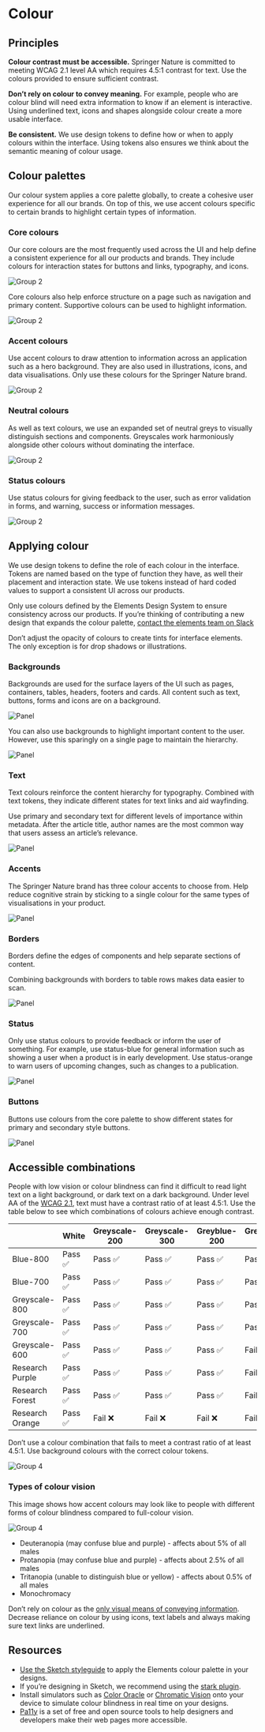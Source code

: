 # Colour

## Principles

**Colour contrast must be accessible.** 
Springer Nature is committed to meeting WCAG 2.1 level AA which requires 4.5:1 contrast for text. Use the colours provided to ensure sufficient contrast.

**Don’t rely on colour to convey meaning.** 
For example, people who are colour blind will need extra information to know if an element is interactive. Using underlined text, icons and shapes alongside colour create a more usable interface.

**Be consistent.** 
We use design tokens to define how or when to apply colours within the interface. Using tokens also ensures we think about the semantic meaning of colour usage.

## Colour palettes
Our colour system applies a core palette globally, to create a cohesive user experience for all our brands. On top of this, we use accent colours specific  to certain brands to highlight certain types of information. 

### Core colours
Our core colours are the most frequently used across the UI and help define a consistent experience for all our products and brands. They  include colours for interaction states for buttons and links, typography, and icons. 

![Group 2](https://user-images.githubusercontent.com/15365576/193297040-9ae69395-d7a4-4cbd-9d34-29434e422a04.png)

Core colours also help enforce structure on a page such as navigation and primary content. Supportive colours can be used to highlight information.

![Group 2](https://user-images.githubusercontent.com/15365576/193303193-cfc3fae9-8ed9-4649-bdde-c6b24d9933f3.png)

### Accent colours
Use accent colours to draw attention to  information across an application such as a hero background. They are also used in illustrations, icons, and data visualisations. Only use these colours for the Springer Nature brand.

![Group 2](https://user-images.githubusercontent.com/15365576/193303376-f24322e0-63bd-48b6-9e8b-bb0b0c21e52e.png)

### Neutral colours
As well as text colours, we use an expanded set of neutral greys to visually distinguish sections and components. Greyscales work harmoniously  alongside other colours without dominating the interface.

![Group 2](https://user-images.githubusercontent.com/15365576/193303591-abe94d7c-0e60-41b5-b0f3-c9fd87a3ef36.png)

### Status colours
Use status colours for giving feedback to the user, such as error validation in forms, and warning, success or information messages.

![Group 2](https://user-images.githubusercontent.com/15365576/193303818-8352f0a6-d41f-42b6-a9c9-68b191708f51.png)

## Applying colour
We use design tokens to define the role of each colour in the interface. Tokens are named based on the type of function they have, as well their placement and interaction state. We use tokens instead of hard coded values to support a consistent UI across our products. 

Only use colours defined by the Elements Design System to ensure consistency across our products. If you’re thinking of contributing a new design that expands the colour palette, [contact the elements team on Slack](https://springernature.slack.com/archives/CNBTFLBLP)

Don’t adjust the opacity of colours to create tints for interface elements. The only exception is for drop shadows or illustrations. 

### Backgrounds
Backgrounds are used for the surface layers of the UI such as pages, containers, tables, headers, footers and cards. All content such as text, buttons, forms and icons are on a background.

![Panel](https://user-images.githubusercontent.com/15365576/193304600-0b881a7a-3cda-4b1d-ae6d-69564e1b7d69.png)

You can also use backgrounds to highlight important content to the user. However, use this sparingly on a single page to maintain the hierarchy.

![Panel](https://user-images.githubusercontent.com/15365576/193319801-338da3fd-5a01-47a0-b148-cf9ae7612a0c.png)

### Text
Text colours reinforce the content hierarchy for typography. Combined with text tokens, they indicate different states for text links and aid wayfinding.

Use primary and secondary text for different levels of importance within metadata. After the article title, author names are the most common way that users assess an article’s relevance.

![Panel](https://user-images.githubusercontent.com/15365576/193305048-c2271956-57ad-4ea2-a97c-cef5880471dd.png)

### Accents
The Springer Nature brand has three colour accents to choose from. Help reduce cognitive strain by sticking to a single colour for the same types of visualisations in your product.

![Panel](https://user-images.githubusercontent.com/15365576/193305591-5ca44ec2-7596-458e-b97b-8fe99eaea44e.png)

### Borders
Borders define the edges of components and help separate sections of content.

Combining backgrounds with borders to table rows makes data easier to scan.

![Panel](https://user-images.githubusercontent.com/15365576/193305761-2b98b82f-b0e8-443a-8f2d-06bdb7cf5cd9.png)

### Status 
Only use status colours to provide feedback or inform the user of something. For example, use status-blue for general information such as showing a user when a product is in early development. Use  status-orange to warn users of upcoming changes, such as changes to a publication.

![Panel](https://user-images.githubusercontent.com/15365576/193305896-987fc3ae-cab4-4bad-b150-2ac94ccac9dd.png)

### Buttons
Buttons use colours from the core palette to show different states for primary and secondary style buttons.

![Panel](https://user-images.githubusercontent.com/15365576/193306082-e016c6dc-e883-470a-a7f1-93492ef6c482.png)

## Accessible combinations
People with low vision or colour blindness can find it difficult to read light text on a light background, or dark text on a dark background. Under level AA of the [WCAG 2.1](https://www.w3.org/WAI/standards-guidelines/wcag/), text must have a contrast ratio of at least 4.5:1. Use the table below to see which combinations of colours achieve enough contrast.

|               | White | Greyscale-200 | Greyscale-300 | Greyblue-200 | Greyblue-300 |
| ------------- | ----- | ------------- | ------------- | ------------ | ------------ |
| Blue-800      | Pass ✅  | Pass ✅          | Pass ✅          | Pass ✅         | Pass ✅         |
| Blue-700      | Pass ✅  | Pass ✅          | Pass ✅          | Pass ✅         | Pass ✅         |
| Greyscale-800 | Pass ✅  | Pass ✅          | Pass ✅          | Pass ✅         | Pass ✅         |
| Greyscale-700 | Pass ✅  | Pass ✅          | Pass ✅          | Pass ✅         | Pass ✅         |
| Greyscale-600 | Pass ✅  | Pass ✅          | Pass ✅          | Pass ✅         | Fail ❌         |
| Research Purple | Pass ✅  | Pass ✅          | Pass ✅          | Pass ✅         | Fail ❌         |
| Research Forest | Pass ✅  | Pass ✅          | Pass ✅          | Pass ✅         | Fail ❌         |
| Research Orange | Pass ✅  | Fail ❌          | Fail ❌          | Fail ❌         | Fail ❌         |

Don’t use a colour combination that fails to meet  a contrast ratio of at least 4.5:1. Use background colours with the correct colour tokens.

![Group 4](https://user-images.githubusercontent.com/15365576/193306298-61e21f8a-ce03-4d9e-8aef-8d324ff005af.png)

### Types of colour vision
This image shows how accent colours may look like to people with different forms of colour blindness compared to full-colour vision.

![Group 4](https://user-images.githubusercontent.com/15365576/193306417-65bec852-a506-4493-94c6-611ee22c6ad6.png)

- Deuteranopia (may confuse blue and purple) - affects about 5% of all males
- Protanopia (may confuse blue and purple) - affects about 2.5% of all males
- Tritanopia (unable to distinguish blue or yellow) - affects about 0.5% of all males
- Monochromacy

Don’t rely on colour as the [only visual means of conveying information](https://www.w3.org/WAI/WCAG21/Understanding/use-of-color.html). Decrease reliance on colour by using icons, text labels and always making sure text links are underlined. 

## Resources
- [Use the Sketch styleguide](https://www.sketch.com/s/fa9c2fc9-a179-43f0-b21e-9562c9c17c0c) to apply the Elements colour palette in your designs.
- If you’re designing in Sketch, we recommend using the [stark plugin](https://www.getstark.co/sketch).
- Install simulators such as [Color Oracle](https://colororacle.org/) or [Chromatic Vision](https://asada.website/cvsimulator) onto your device to simulate colour blindness in real time on your designs.
- [Pa11y](https://pa11y.org/) is a set of free and open source tools to help designers and developers make their web pages more accessible.
